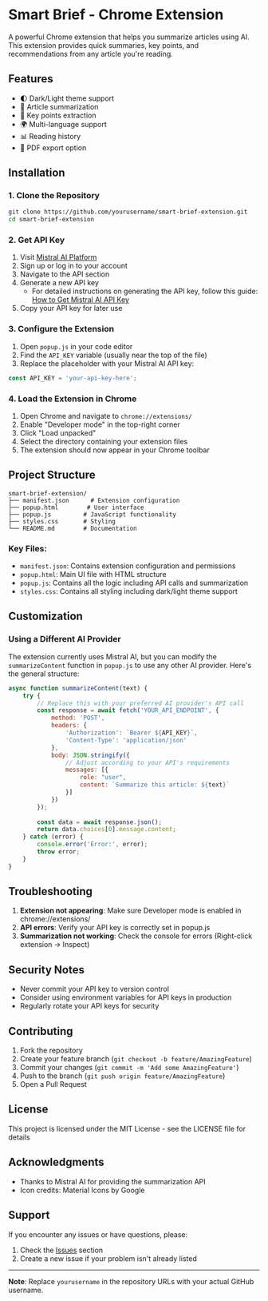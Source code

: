 # Smart Brief - Chrome Extension

A powerful Chrome extension that helps you summarize articles using AI. This extension provides quick summaries, key points, and recommendations from any article you're reading.

## Features

- 🌓 Dark/Light theme support
- 📝 Article summarization
- 🔑 Key points extraction
- 🌍 Multi-language support
- 📊 Reading history
- 💾 PDF export option

## Installation

### 1. Clone the Repository

```bash
git clone https://github.com/yourusername/smart-brief-extension.git
cd smart-brief-extension
```

### 2. Get API Key

1. Visit [Mistral AI Platform](https://console.mistral.ai/)
2. Sign up or log in to your account
3. Navigate to the API section
4. Generate a new API key
   - For detailed instructions on generating the API key, follow this guide: [How to Get Mistral AI API Key](https://www.merge.dev/blog/mistral-ai-api-key)
5. Copy your API key for later use

### 3. Configure the Extension

1. Open `popup.js` in your code editor
2. Find the `API_KEY` variable (usually near the top of the file)
3. Replace the placeholder with your Mistral AI API key:
```javascript
const API_KEY = 'your-api-key-here';
```

### 4. Load the Extension in Chrome

1. Open Chrome and navigate to `chrome://extensions/`
2. Enable "Developer mode" in the top-right corner
3. Click "Load unpacked"
4. Select the directory containing your extension files
5. The extension should now appear in your Chrome toolbar

## Project Structure

```
smart-brief-extension/
├── manifest.json      # Extension configuration
├── popup.html        # User interface
├── popup.js         # JavaScript functionality
├── styles.css       # Styling
└── README.md        # Documentation
```

### Key Files:

- `manifest.json`: Contains extension configuration and permissions
- `popup.html`: Main UI file with HTML structure
- `popup.js`: Contains all the logic including API calls and summarization
- `styles.css`: Contains all styling including dark/light theme support

## Customization

### Using a Different AI Provider

The extension currently uses Mistral AI, but you can modify the `summarizeContent` function in `popup.js` to use any other AI provider. Here's the general structure:

```javascript
async function summarizeContent(text) {
    try {
        // Replace this with your preferred AI provider's API call
        const response = await fetch('YOUR_API_ENDPOINT', {
            method: 'POST',
            headers: {
                'Authorization': `Bearer ${API_KEY}`,
                'Content-Type': 'application/json'
            },
            body: JSON.stringify({
                // Adjust according to your API's requirements
                messages: [{
                    role: "user",
                    content: `Summarize this article: ${text}`
                }]
            })
        });
        
        const data = await response.json();
        return data.choices[0].message.content;
    } catch (error) {
        console.error('Error:', error);
        throw error;
    }
}
```

## Troubleshooting

1. **Extension not appearing**: Make sure Developer mode is enabled in chrome://extensions/
2. **API errors**: Verify your API key is correctly set in popup.js
3. **Summarization not working**: Check the console for errors (Right-click extension → Inspect)

## Security Notes

- Never commit your API key to version control
- Consider using environment variables for API keys in production
- Regularly rotate your API keys for security

## Contributing

1. Fork the repository
2. Create your feature branch (`git checkout -b feature/AmazingFeature`)
3. Commit your changes (`git commit -m 'Add some AmazingFeature'`)
4. Push to the branch (`git push origin feature/AmazingFeature`)
5. Open a Pull Request

## License

This project is licensed under the MIT License - see the LICENSE file for details

## Acknowledgments

- Thanks to Mistral AI for providing the summarization API
- Icon credits: Material Icons by Google

## Support

If you encounter any issues or have questions, please:
1. Check the [Issues](https://github.com/yourusername/smart-brief-extension/issues) section
2. Create a new issue if your problem isn't already listed

---

**Note**: Replace `yourusername` in the repository URLs with your actual GitHub username.
